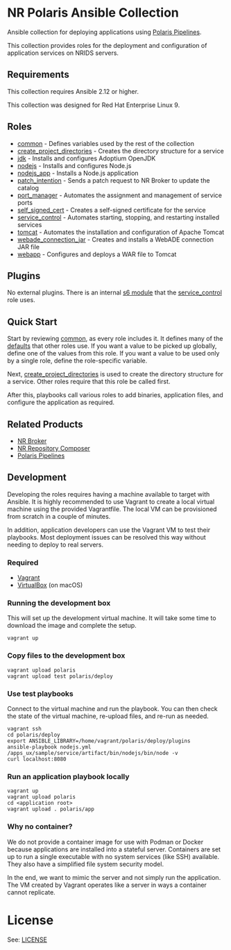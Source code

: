 # NR Polaris Ansible Collection

Ansible collection for deploying applications using [Polaris Pipelines](https://github.com/bcgov-nr/polaris-pipelines).

This collection provides roles for the deployment and configuration of application services on NRIDS servers.

## Requirements

This collection requires Ansible 2.12 or higher.

This collection was designed for Red Hat Enterprise Linux 9.

## Roles

- [common](polaris/deploy/roles/common/README.md) - Defines variables used by the rest of the collection
- [create_project_directories](polaris/deploy/roles/create_project_directories/README.md) - Creates the directory structure for a service
- [jdk](polaris/deploy/roles/jdk/README.md) - Installs and configures Adoptium OpenJDK
- [nodejs](polaris/deploy/roles/nodejs/README.md) - Installs and configures Node.js
- [nodejs_app](polaris/deploy/roles/nodejs_app/README.md) - Installs a Node.js application
- [patch_intention](polaris/deploy/roles/patch_intention/README.md) - Sends a patch request to NR Broker to update the catalog
- [port_manager](polaris/deploy/roles/port_manager/README.md) - Automates the assignment and management of service ports
- [self_signed_cert](polaris/deploy/roles/self_signed_cert/README.md) - Creates a self-signed certificate for the service
- [service_control](polaris/deploy/roles/service_control/README.md) - Automates starting, stopping, and restarting installed services
- [tomcat](polaris/deploy/roles/tomcat/README.md) - Automates the installation and configuration of Apache Tomcat
- [webade_connection_jar](polaris/deploy/roles/webade_connection_jar/README.md) - Creates and installs a WebADE connection JAR file
- [webapp](polaris/deploy/roles/webapp/README.md) - Configures and deploys a WAR file to Tomcat

## Plugins

No external plugins. There is an internal [s6 module](polaris/deploy/plugins/modules/s6_service.py) that the [service_control](polaris/deploy/roles/service_control/README.md) role uses.

## Quick Start

Start by reviewing [common](polaris/deploy/roles/common/README.md), as every role includes it. It defines many of the [defaults](polaris/deploy/roles/common/defaults/main.yml) that other roles use. If you want a value to be picked up globally, define one of the values from this role. If you want a value to be used only by a single role, define the role-specific variable.

Next, [create_project_directories](polaris/deploy/roles/create_project_directories/README.md) is used to create the directory structure for a service. Other roles require that this role be called first.

After this, playbooks call various roles to add binaries, application files, and configure the application as required.

## Related Products

* [NR Broker](https://github.com/bcgov/nr-broker)
* [NR Repository Composer](https://github.com/bcgov/nr-repository-composer)
* [Polaris Pipelines](https://github.com/bcgov-nr/polaris-pipelines)

## Development

Developing the roles requires having a machine available to target with Ansible. It is highly recommended to use Vagrant to create a local virtual machine using the provided Vagrantfile. The local VM can be provisioned from scratch in a couple of minutes.

In addition, application developers can use the Vagrant VM to test their playbooks. Most deployment issues can be resolved this way without needing to deploy to real servers.

### Required

* [Vagrant](https://developer.hashicorp.com/vagrant)
* [VirtualBox](https://www.virtualbox.org) (on macOS)

### Running the development box

This will set up the development virtual machine. It will take some time to download the image and complete the setup.

```
vagrant up
```

### Copy files to the development box

```
vagrant upload polaris
vagrant upload test polaris/deploy
```

### Use test playbooks

Connect to the virtual machine and run the playbook. You can then check the state of the virtual machine, re-upload files, and re-run as needed.

```
vagrant ssh
cd polaris/deploy
export ANSIBLE_LIBRARY=/home/vagrant/polaris/deploy/plugins
ansible-playbook nodejs.yml
/apps_ux/sample/service/artifact/bin/nodejs/bin/node -v
curl localhost:8080
```

### Run an application playbook locally

```
vagrant up
vagrant upload polaris
cd <application root>
vagrant upload . polaris/app
```

### Why no container?

We do not provide a container image for use with Podman or Docker because applications are installed into a stateful server. Containers are set up to run a single executable with no system services (like SSH) available. They also have a simplified file system security model.

In the end, we want to mimic the server and not simply run the application. The VM created by Vagrant operates like a server in ways a container cannot replicate.

# License

See: [LICENSE](./LICENSE)
